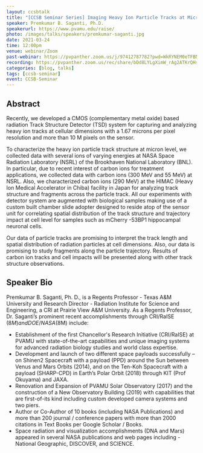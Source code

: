 ```yaml
---
layout: ccsbtalk
title: "[CCSB Seminar Series] Imaging Heavy Ion Particle Tracks at Micron Level for Radiation Biology Applications"
speaker: Premkumar B. Saganti, Ph.D.
speakerurl: https://www.pvamu.edu/raise/
photo: /images/talks/speakers/premkumar-saganti.jpg
date: 2021-03-24
time: 12:00pm
venue: webinar/Zoom
past-webinar: https://pvpanther.zoom.us/j/97412787782?pwd=WkRYNEM0eTFBNXFURk95ZEswQXFPUT09
recording: https://pvpanther.zoom.us/rec/share/bDd8LYLgXimW_rAg2ATKrQHsjMCveYb5fkP8NEy5Vr-ETHdvg7oJUJ_o3oFuKNuu.-86GUN7KmD8qeSQo
categories: [blog, talks]
tags: [ccsb-seminar]
event: CCSB-Seminar
---
```



## Abstract

Recently, we developed a CMOS (complementary metal oxide) based radiation Track Structure Detector (TSD) system for capturing and analyzing heavy ion tracks at cellular dimensions with a 1.67 microns per pixel resolution and more than 10 M pixels on the sensor.  

To characterize the heavy ion particle track structure at micron level, we collected data with several ions of varying energies at NASA Space Radiation Laboratory (NSRL) of the Brookhaven National Laboratory (BNL).  In particular, due to recent interest of carbon ions for treatment applications, we collected data with carbon ions (300 MeV and 55 MeV) at NSRL.  Also, we characterized carbon ions (290 MeV) at the HIMAC (Heavy Ion Medical Accelerator in Chiba) facility in Japan for analyzing track structure and fragments across the particle track.  All our experiments with detector system are augmented with biological samples making use of a custom built chamber slide adopter designed to reside atop of the sensor unit for correlating spatial distribution of the track structure and trajectory impact at cell level for samples such as mCherry -53BP1 hippocampal neuronal cells.  

Our data of particle tracks are promising to interpret the track length and spatial distribution of radiation particles at cell dimensions. Also, our data is promising to study fragments along the particle trajectory.  Results of carbon ion tracks and cell impacts will be presented along with other track structure observations.  



## Speaker Bio

Premkumar B. Saganti, Ph. D., is a Regents Professor - Texas A&M University and Research Director - Radiation Institute for Science and Engineering, a CRI at Prairie View A&M University.  As a Regents Professor, Dr. Saganti’s prominent recent accomplishments through CRI/RaISE ($8M) and DOE/NASA ($8M) include: 

* Establishment of the first Chancellor's Research Initiative (CRI/RaISE) at PVAMU with state-of-the-art capabilities and unique imaging systems for advanced radiation biology studies and world class expertise.  
* Development and launch of two different space payloads successfully – on Shinen2 Spacecraft with a payload (PPD) around the Sun between Venus and Mars Orbits (2014), and on the Ten-Koh Spacecraft with a payload (SHARP-CPD) in Earth’s Polar Orbit (2018) through KIT (Prof Okuyama) and JAXA. 
* Renovation and Expansion of PVAMU Solar Observatory (2017) and the construction of a New Observatory Building (2019) with capabilities that are first-of-its kind including custom developed camera systems and two piers. 
* Author or Co-Author of 10 books (including NASA Publications) and more than 200 journal / conference papers with more than 2000 citations in Text Books per Google Scholar / Books. 
* Space radiation and visualization accomplishments (DNA and Mars) appeared in several NASA publications and web pages including - National Geographic, DISCOVER, and SCIENCE.


